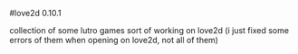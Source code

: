 #love2d 0.10.1

collection of some lutro games sort of working on love2d
(i just fixed some errors of them when opening on love2d, not all of them)
